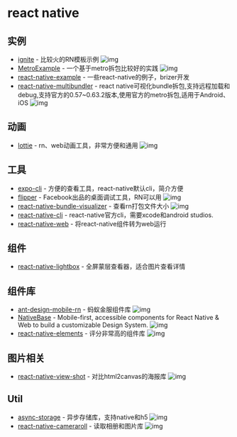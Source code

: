 # react native

## 实例

- [ignite](https://github.com/infinitered/ignite) - 比较火的RN模板示例 ![img](https://img.shields.io/github/stars/infinitered/ignite)
- [MetroExample](https://github.com/yxyhail/MetroExample) - 一个基于metro拆包比较好的实践 ![img](https://img.shields.io/github/stars/yxyhail/MetroExample)
- [react-native-example](https://github.com/FunnyLiu/react-native-example) - 一些react-native的例子，brizer开发
- [react-native-multibundler](https://github.com/smallnew/react-native-multibundler) - react native可视化bundle拆包,支持远程加载和debug,支持官方的0.57~0.63.2版本,使用官方的metro拆包,适用于Android、iOS ![img](https://img.shields.io/github/stars/smallnew/react-native-multibundler)

## 动画

- [lottie](https://github.com/airbnb/lottie) - rn、web动画工具，非常方便和通用 ![img](https://img.shields.io/github/stars/airbnb/lottie)

## 工具

- [expo-cli](https://github.com/expo/expo-cli) - 方便的查看工具，react-native默认cli，简介方便
- [flipper](https://github.com/facebook/flipper) - Facebook出品的桌面调试工具，RN可以用 ![img](https://img.shields.io/github/stars/facebook/flipper)
- [react-native-bundle-visualizer](https://github.com/IjzerenHein/react-native-bundle-visualizer) - 查看rn打包文件大小  ![img](https://img.shields.io/github/stars/IjzerenHein/react-native-bundle-visualizer)
- [react-native-cli](https://www.npmjs.com/package/react-native-cli) - react-native官方cli，需要xcode和android studios.
- [react-native-web](https://github.com/necolas/react-native-web) - 将react-native组件转为web运行




## 组件

- [react-native-lightbox](https://github.com/oblador/react-native-lightbox) - 全屏蒙层查看器，适合图片查看详情

## 组件库

- [ant-design-mobile-rn](https://github.com/ant-design/ant-design-mobile-rn) - 蚂蚁金服组件库 ![img](https://img.shields.io/github/stars/ant-design/ant-design-mobile-rn)
- [NativeBase](https://github.com/GeekyAnts/NativeBase) - Mobile-first, accessible components for React Native &amp; Web to build a customizable Design System. ![img](https://img.shields.io/github/stars/GeekyAnts/NativeBase)
- [react-native-elements](https://github.com/react-native-elements/react-native-elements) - 评分非常高的组件库 ![img](https://img.shields.io/github/stars/react-native-elements/react-native-elements)


## 图片相关

- [react-native-view-shot](https://github.com/gre/react-native-view-shot) - 对比html2canvas的海报库 ![img](https://img.shields.io/github/stars/gre/react-native-view-shot)

## Util

- [async-storage](https://github.com/react-native-async-storage/async-storage#readme) - 异步存储库，支持native和h5 ![img](https://img.shields.io/github/stars/react-native-async-storage/async-storage#readme)
- [react-native-cameraroll](https://github.com/react-native-cameraroll/react-native-cameraroll) - 读取相册和图片库 ![img](https://img.shields.io/github/stars/react-native-cameraroll/react-native-cameraroll)